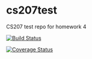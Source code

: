 # cs207test
CS207 test repo for homework 4

[![Build Status](https://travis-ci.org/shuxu24/cs207test.svg?branch=master)](https://travis-ci.org/shuxu24/cs207test.svg?branch=master)

[![Coverage Status](https://codecov.io/gh/shuxu24/cs207test/branch/master/graph/badge.svg)](https://codecov.io/gh/shuxu24/cs207test)